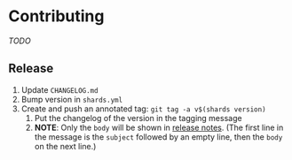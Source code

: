 # Contributing

_TODO_

## Release

1. Update `CHANGELOG.md`
1. Bump version in `shards.yml`
1. Create and push an annotated tag: `git tag -a v$(shards version)`
    1. Put the changelog of the version in the tagging message
    1. **NOTE**: Only the `body` will be shown in [release notes]. (The first line in the message is the `subject` followed by an empty line, then the `body` on the next line.)

[release notes]: https://github.com/cloudamqp/amqproxy/releases
